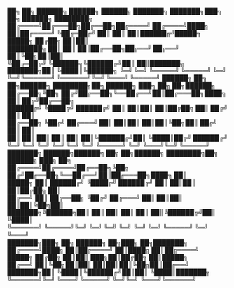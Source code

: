

 ██╗ ██╗      ██████╗ ██████╗ ██████╗ ███████╗    ███████╗███╗   ██╗ ██████╗
████████╗    ██╔════╝██╔═══██╗██╔══██╗██╔════╝    ██╔════╝████╗  ██║██╔════╝
╚██╔═██╔╝    ██║     ██║   ██║██████╔╝█████╗      █████╗  ██╔██╗ ██║██║     
████████╗    ██║     ██║   ██║██╔══██╗██╔══╝      ██╔══╝  ██║╚██╗██║██║     
╚██╔═██╔╝    ╚██████╗╚██████╔╝██║  ██║███████╗    ███████╗██║ ╚████║╚██████╗
 ╚═╝ ╚═╝      ╚═════╝ ╚═════╝ ╚═╝  ╚═╝╚══════╝    ╚══════╝╚═╝  ╚═══╝ ╚═════╝
██████╗ ██╗   ██╗██████╗ ████████╗██╗ ██████╗ ███╗   ██╗    ██╗██████╗      
██╔══██╗╚██╗ ██╔╝██╔══██╗╚══██╔══╝██║██╔═══██╗████╗  ██║   ██╔╝██╔══██╗     
██████╔╝ ╚████╔╝ ██████╔╝   ██║   ██║██║   ██║██╔██╗ ██║  ██╔╝ ██║  ██║     
██╔══██╗  ╚██╔╝  ██╔═══╝    ██║   ██║██║   ██║██║╚██╗██║ ██╔╝  ██║  ██║     
██║  ██║   ██║   ██║        ██║   ██║╚██████╔╝██║ ╚████║██╔╝   ██████╔╝     
╚═╝  ╚═╝   ╚═╝   ╚═╝        ╚═╝   ╚═╝ ╚═════╝ ╚═╝  ╚═══╝╚═╝    ╚═════╝      
███████╗ ██████╗██████╗ ██╗   ██╗██████╗ ████████╗██╗ ██████╗ ███╗   ██╗    
██╔════╝██╔════╝██╔══██╗╚██╗ ██╔╝██╔══██╗╚══██╔══╝██║██╔═══██╗████╗  ██║    
█████╗  ██║     ██████╔╝ ╚████╔╝ ██████╔╝   ██║   ██║██║   ██║██╔██╗ ██║    
██╔══╝  ██║     ██╔══██╗  ╚██╔╝  ██╔═══╝    ██║   ██║██║   ██║██║╚██╗██║    
███████╗╚██████╗██║  ██║   ██║   ██║        ██║   ██║╚██████╔╝██║ ╚████║    
╚══════╝ ╚═════╝╚═╝  ╚═╝   ╚═╝   ╚═╝        ╚═╝   ╚═╝ ╚═════╝ ╚═╝  ╚═══╝    
███████╗███╗   ██╗ ██████╗ ██╗███╗   ██╗███████╗                            
██╔════╝████╗  ██║██╔════╝ ██║████╗  ██║██╔════╝                            
█████╗  ██╔██╗ ██║██║  ███╗██║██╔██╗ ██║█████╗                              
██╔══╝  ██║╚██╗██║██║   ██║██║██║╚██╗██║██╔══╝                              
███████╗██║ ╚████║╚██████╔╝██║██║ ╚████║███████╗                            
╚══════╝╚═╝  ╚═══╝ ╚═════╝ ╚═╝╚═╝  ╚═══╝╚══════╝                            
                                                                            

